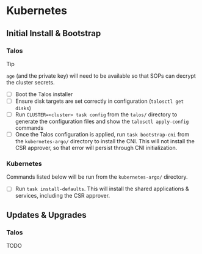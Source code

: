 # Kubernetes

## Initial Install & Bootstrap

### Talos

> [!TIP]
> `age` (and the private key) will need to be available so that SOPs can decrypt the cluster secrets.

- [ ] Boot the Talos installer
- [ ] Ensure disk targets are set correctly in configuration (`talosctl get disks`)
- [ ] Run `CLUSTER=<cluster> task config` from the `talos/` directory to generate the configuration files and show the `talosctl apply-config` commands
- [ ] Once the Talos configuration is applied, run `task bootstrap-cni` from the `kubernetes-argo/` directory to install the CNI. This will not install the CSR approver, so that error will persist through CNI initialization.

### Kubernetes

Commands listed below will be run from the `kubernetes-argo/` directory.

- [ ] Run `task install-defaults`. This will install the shared applications & services, including the CSR approver.

## Updates & Upgrades

### Talos

TODO
